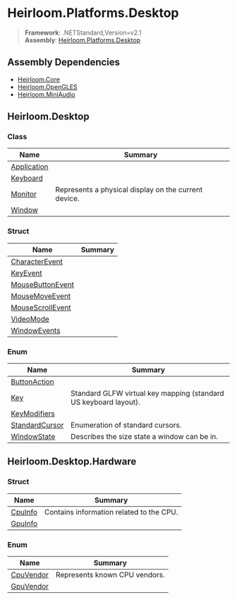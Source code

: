 # Heirloom.Platforms.Desktop

> **Framework**: .NETStandard,Version=v2.1  
> **Assembly**: [Heirloom.Platforms.Desktop][0]  

## Assembly Dependencies

 - [Heirloom.Core][1]
 - [Heirloom.OpenGLES][2]
 - [Heirloom.MiniAudio][3]

## Heirloom.Desktop

### Class

| Name             | Summary                                              |
|------------------|------------------------------------------------------|
| [Application][4] |                                                      |
| [Keyboard][5]    |                                                      |
| [Monitor][6]     | Represents a physical display on the current device. |
| [Window][7]      |                                                      |

### Struct

| Name                   | Summary |
|------------------------|---------|
| [CharacterEvent][8]    |         |
| [KeyEvent][9]          |         |
| [MouseButtonEvent][10] |         |
| [MouseMoveEvent][11]   |         |
| [MouseScrollEvent][12] |         |
| [VideoMode][13]        |         |
| [WindowEvents][14]     |         |

### Enum

| Name                 | Summary                                                          |
|----------------------|------------------------------------------------------------------|
| [ButtonAction][15]   |                                                                  |
| [Key][16]            | Standard GLFW virtual key mapping (standard US keyboard layout). |
| [KeyModifiers][17]   |                                                                  |
| [StandardCursor][18] | Enumeration of standard cursors.                                 |
| [WindowState][19]    | Describes the size state a window can be in.                     |

## Heirloom.Desktop.Hardware

### Struct

| Name          | Summary                                  |
|---------------|------------------------------------------|
| [CpuInfo][20] | Contains information related to the CPU. |
| [GpuInfo][21] |                                          |

### Enum

| Name            | Summary                       |
|-----------------|-------------------------------|
| [CpuVendor][22] | Represents known CPU vendors. |
| [GpuVendor][23] |                               |

[0]: Heirloom.Platforms.Desktop.md
[1]: Heirloom.Core.md
[2]: Heirloom.OpenGLES.md
[3]: Heirloom.MiniAudio.md
[4]: Heirloom.Platforms.Desktop/Heirloom.Desktop.Application.md
[5]: Heirloom.Platforms.Desktop/Heirloom.Desktop.Keyboard.md
[6]: Heirloom.Platforms.Desktop/Heirloom.Desktop.Monitor.md
[7]: Heirloom.Platforms.Desktop/Heirloom.Desktop.Window.md
[8]: Heirloom.Platforms.Desktop/Heirloom.Desktop.CharacterEvent.md
[9]: Heirloom.Platforms.Desktop/Heirloom.Desktop.KeyEvent.md
[10]: Heirloom.Platforms.Desktop/Heirloom.Desktop.MouseButtonEvent.md
[11]: Heirloom.Platforms.Desktop/Heirloom.Desktop.MouseMoveEvent.md
[12]: Heirloom.Platforms.Desktop/Heirloom.Desktop.MouseScrollEvent.md
[13]: Heirloom.Platforms.Desktop/Heirloom.Desktop.VideoMode.md
[14]: Heirloom.Platforms.Desktop/Heirloom.Desktop.WindowEvents.md
[15]: Heirloom.Platforms.Desktop/Heirloom.Desktop.ButtonAction.md
[16]: Heirloom.Platforms.Desktop/Heirloom.Desktop.Key.md
[17]: Heirloom.Platforms.Desktop/Heirloom.Desktop.KeyModifiers.md
[18]: Heirloom.Platforms.Desktop/Heirloom.Desktop.StandardCursor.md
[19]: Heirloom.Platforms.Desktop/Heirloom.Desktop.WindowState.md
[20]: Heirloom.Platforms.Desktop/Heirloom.Desktop.Hardware.CpuInfo.md
[21]: Heirloom.Platforms.Desktop/Heirloom.Desktop.Hardware.GpuInfo.md
[22]: Heirloom.Platforms.Desktop/Heirloom.Desktop.Hardware.CpuVendor.md
[23]: Heirloom.Platforms.Desktop/Heirloom.Desktop.Hardware.GpuVendor.md
